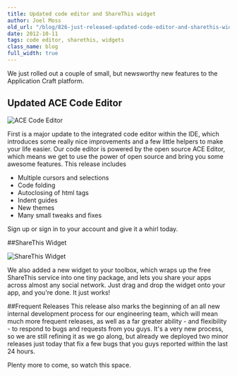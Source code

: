 ```yaml
---
title: Updated code editor and ShareThis widget
author: Joel Moss
old_url: "/blog/826-just-released-updated-code-editor-and-sharethis-widget"
date: 2012-10-11
tags: code editor, sharethis, widgets
class_name: blog
full_width: true
---
```


We just rolled out a couple of small, but newsworthy new features to the Application Craft platform.

## Updated ACE Code Editor ##

![ACE Code Editor](/img/blog/ace-editor.png "ACE Code editor in the AC IDE")

First is a major update to the integrated code editor within the IDE, which introduces some really nice improvements and a few little helpers to make your life easier. Our code editor is powered by the open source ACE Editor, which means we get to use the power of open source and bring you some awesome features. This release includes

 - Multiple cursors and selections
 - Code folding
 - Autoclosing of html tags
 - Indent guides
 - New themes
 - Many small tweaks and fixes

Sign up or sign in to your account and give it a whirl today.

##ShareThis Widget

![ShareThis Widget](/img/blog/share-this.png "ShareThis widget in the AC IDE")

We also added a new widget to your toolbox, which wraps up the free ShareThis service into one tiny package, and lets you share your apps across almost any social network. Just drag and drop the widget onto your app, and you're done. It just works!

##Frequent Releases
This release also marks the beginning of an all new internal development process for our engineering team, which will mean much more frequent releases, as well as a far greater ability - and flexibility - to respond to bugs and requests from you guys. It's a very new process, so we are still refining it as we go along, but already we deployed two minor releases just today that fix a few bugs that you guys reported within the last 24 hours.

Plenty more to come, so watch this space.